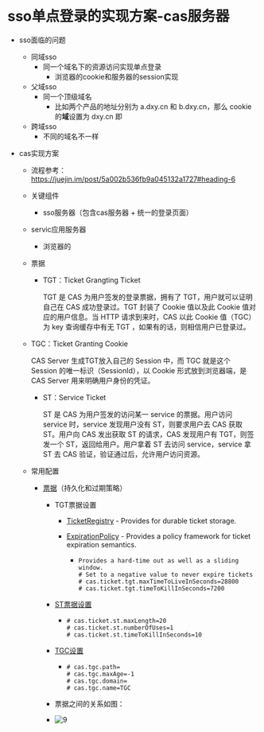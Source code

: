 # sso单点登录的实现方案-cas服务器

- sso面临的问题
  - 同域sso
    - 同一个域名下的资源访问实现单点登录
      - 浏览器的cookie和服务器的session实现
  - 父域sso
    - 同一个顶级域名
      - 比如两个产品的地址分别为 a.dxy.cn 和 b.dxy.cn，那么 cookie 的**域**设置为 dxy.cn 即
  - 跨域sso
    - 不同的域名不一样

- cas实现方案

  - 流程参考：https://juejin.im/post/5a002b536fb9a045132a1727#heading-6

  - 关键组件

    - sso服务器（包含cas服务器 + 统一的登录页面）
  - servic应用服务器
    - 浏览器的

  - 票据

    - TGT：Ticket Grangting Ticket 
  
      TGT 是 CAS 为用户签发的登录票据，拥有了 TGT，用户就可以证明自己在 CAS 成功登录过。TGT 封装了 Cookie 值以及此 Cookie 值对应的用户信息。当 HTTP 请求到来时，CAS 以此 Cookie 值（TGC）为 key 查询缓存中有无 TGT ，如果有的话，则相信用户已登录过。
  
      
  
  - TGC：Ticket Granting Cookie
  
      CAS Server 生成TGT放入自己的 Session 中，而 TGC 就是这个 Session 的唯一标识（SessionId），以 Cookie 形式放到浏览器端，是 CAS Server 用来明确用户身份的凭证。
  
      
  
    - ST：Service Ticket 
  
      ST 是 CAS 为用户签发的访问某一 service 的票据。用户访问 service 时，service 发现用户没有 ST，则要求用户去 CAS 获取 ST。用户向 CAS 发出获取 ST 的请求，CAS 发现用户有 TGT，则签发一个 ST，返回给用户。用户拿着 ST 去访问 service，service 拿 ST 去 CAS 验证，验证通过后，允许用户访问资源。
  
  - 常用配置
  
    - [票据](https://apereo.github.io/cas/5.2.x/installation/Configuring-Ticketing-Components.html)（持久化和过期策略）
  
      - TGT票据设置
  
        - [TicketRegistry](https://apereo.github.io/cas/5.2.x/installation/Configuration-Properties.html#ticket-registry) - Provides for durable ticket storage.
  
        - [ExpirationPolicy](https://apereo.github.io/cas/5.2.x/installation/Configuration-Properties.html#tgt-expiration-policy) - Provides a policy framework for ticket expiration semantics.
  
          - ```properties
            Provides a hard-time out as well as a sliding window.
            # Set to a negative value to never expire tickets
            # cas.ticket.tgt.maxTimeToLiveInSeconds=28800
            # cas.ticket.tgt.timeToKillInSeconds=7200
            ```
  
      - [ST票据设置](https://apereo.github.io/cas/5.2.x/installation/Configuration-Properties.html#service-tickets-behavior)
      
        - ```properties
          # cas.ticket.st.maxLength=20
          # cas.ticket.st.numberOfUses=1
          # cas.ticket.st.timeToKillInSeconds=10
          ```
      
      - [TGC设置](https://apereo.github.io/cas/5.2.x/installation/Configuration-Properties.html#ticket-granting-cookie)
      
        - ```properties
          # cas.tgc.path=
          # cas.tgc.maxAge=-1
          # cas.tgc.domain=
          # cas.tgc.name=TGC
          ```
      
      - 票据之间的关系如图：
      
      - ![9](https://github.com/xxw1754352621/java-dev/img/9.png)